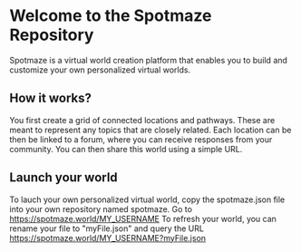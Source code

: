 # Welcome to the Spotmaze Repository
Spotmaze is a virtual world creation platform that enables you to build and customize your own personalized virtual worlds.

## How it works?
You first create a grid of connected locations and pathways. These are meant to represent any topics that are closely related. Each location can be then be linked to a forum, where you can receive responses from your community. You can then share this world using a simple URL.

## Launch your world
To lauch your own personalized virtual world, copy the spotmaze.json file into your own repository named spotmaze. Go to https://spotmaze.world/MY_USERNAME
To refresh your world, you can rename your file to "myFile.json" and query the URL https://spotmaze.world/MY_USERNAME?myFile.json

<!--
**spotmaze/spotmaze** is a ✨ _special_ ✨ repository because its `README.md` (this file) appears on your GitHub profile.

Here are some ideas to get you started:

- 🔭 I’m currently working on ...
- 🌱 I’m currently learning ...
- 👯 I’m looking to collaborate on ...
- 🤔 I’m looking for help with ...
- 💬 Ask me about ...
- 📫 How to reach me: ...
- 😄 Pronouns: ...
- ⚡ Fun fact: ...
-->
